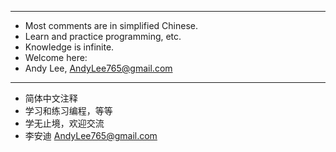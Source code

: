 
----
* Most comments are in simplified Chinese.
* Learn and practice programming, etc.
* Knowledge is infinite.
* Welcome here: 
* Andy Lee, AndyLee765@gmail.com
----
* 简体中文注释
* 学习和练习编程，等等
* 学无止境，欢迎交流
* 李安迪 AndyLee765@gmail.com
